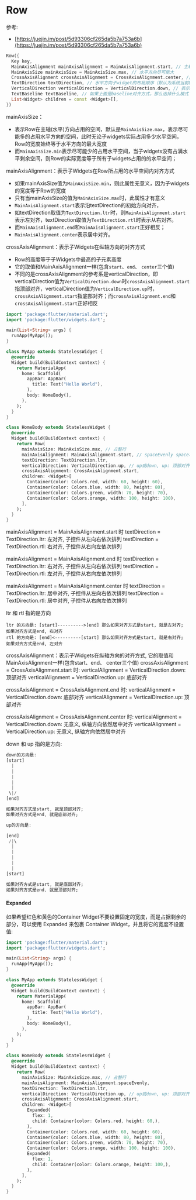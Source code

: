 # Row

参考: 

- [https://juejin.im/post/5d93306cf265da5b7a753a6b](https://juejin.im/post/5d93306cf265da5b7a753a6b)

```dart
Row({
  Key key,
  MainAxisAlignment mainAxisAlignment = MainAxisAlignment.start, // 主轴对齐方式
  MainAxisSize mainAxisSize = MainAxisSize.max, // 水平方向尽可能大
  CrossAxisAlignment crossAxisAlignment = CrossAxisAlignment.center, // 交叉处对齐方式
  TextDirection textDirection, // 水平方向子widget的布局顺序（默认为系统当前Locale环境的文本方向(如中文、英语都是从左往右，而阿拉伯语是从右往左））
  VerticalDirection verticalDirection = VerticalDirection.down, // 表示Row纵轴（垂直）的对齐方向
  TextBaseline textBaseline, // 如果上面是baseline对齐方式，那么选择什么模式（有两种可选）
  List<Widget> children = const <Widget>[],
})
```

mainAxisSize：

- 表示Row在主轴(水平)方向占用的空间，默认是`MainAxisSize.max`，表示尽可能多的占用水平方向的空间，此时无论子widgets实际占用多少水平空间，Row的宽度始终等于水平方向的最大宽度
- 而`MainAxisSize.min`表示尽可能少的占用水平空间，当子widgets没有占满水平剩余空间，则Row的实际宽度等于所有子widgets占用的的水平空间；

mainAxisAlignment：表示子Widgets在Row所占用的水平空间内对齐方式

- 如果mainAxisSize值为`MainAxisSize.min`，则此属性无意义，因为子widgets的宽度等于Row的宽度
- 只有当mainAxisSize的值为`MainAxisSize.max`时，此属性才有意义
- `MainAxisAlignment.start`表示沿textDirection的初始方向对齐，
- 如textDirection取值为`TextDirection.ltr`时，则`MainAxisAlignment.start`表示左对齐，textDirection取值为`TextDirection.rtl`时表示从右对齐。
- 而`MainAxisAlignment.end`和`MainAxisAlignment.start`正好相反；
- `MainAxisAlignment.center`表示居中对齐。

crossAxisAlignment：表示子Widgets在纵轴方向的对齐方式

- Row的高度等于子Widgets中最高的子元素高度
- 它的取值和MainAxisAlignment一样(包含`start`、`end`、 `center`三个值)
- 不同的是crossAxisAlignment的参考系是verticalDirection，即verticalDirection值为`VerticalDirection.down`时`crossAxisAlignment.start`指顶部对齐，verticalDirection值为`VerticalDirection.up`时，`crossAxisAlignment.start`指底部对齐；而`crossAxisAlignment.end`和`crossAxisAlignment.start`正好相反

```dart
import 'package:flutter/material.dart';
import 'package:flutter/widgets.dart';

main(List<String> args) {
  runApp(MyApp());
}

class MyApp extends StatelessWidget {
  @override
  Widget build(BuildContext context) {
    return MaterialApp(
      home: Scaffold(
        appBar: AppBar(
          title: Text("Hello World"),
        ),
        body: HomeBody(),
      ),
    );
  }
}

class HomeBody extends StatelessWidget {
  @override
  Widget build(BuildContext context) {
    return Row(
      mainAxisSize: MainAxisSize.max, // 占整行
      mainAxisAlignment: MainAxisAlignment.start, // spaceEvenly space均分
      textDirection: TextDirection.ltr,
      verticalDirection: VerticalDirection.up, // up或down, up: 顶部对齐  down: 底部对齐
      crossAxisAlignment: CrossAxisAlignment.start,
      children: <Widget>[
        Container(color: Colors.red, width: 60, height: 60),
        Container(color: Colors.blue, width: 80, height: 80),
        Container(color: Colors.green, width: 70, height: 70),
        Container(color: Colors.orange, width: 100, height: 100),
      ],
    );
  }
}
```

mainAxisAlignment = MainAxisAlignment.start 时
textDirection = TextDirection.ltr: 左对齐, 子控件从左向右依次排列
textDirection = TextDirection.rtl: 右对齐, 子控件从右向左依次排列

mainAxisAlignment = MainAxisAlignment.end 时
textDirection = TextDirection.ltr: 右对齐, 子控件从左向右依次排列
textDirection = TextDirection.rtl: 左对齐, 子控件从右向左依次排列

mainAxisAlignment = MainAxisAlignment.center 时
textDirection = TextDirection.ltr: 居中对齐, 子控件从左向右依次排列
textDirection = TextDirection.rtl: 居中对齐, 子控件从右向左依次排列

ltr 和 rtl 指的是方向  

```
ltr 的方向是: [start]---------->[end] 那么如果对齐方式是start, 就是左对齐; 如果对齐方式是end, 右对齐
rtl 的方向是: [end]<----------[start] 那么如果对齐方式是start, 就是右对齐; 如果对齐方式是end, 左对齐
```

crossAxisAlignment：表示子Widgets在纵轴方向的对齐方式, 它的取值和MainAxisAlignment一样(包含start、end、 center三个值)
crossAxisAlignment = CrossAxisAlignment.start 时:
verticalAlignment = VerticalDirection.down: 顶部对齐
verticalAlignment = VerticalDirection.up: 底部对齐

crossAxisAlignment = CrossAxisAlignment.end 时: 
verticalAlignment = VerticalDirection.down: 底部对齐
verticalAlignment = VerticalDirection.up: 顶部对齐

crossAxisAlignment = CrossAxisAlignment.center 时:
verticalAlignment = VerticalDirection.down: 无意义, 纵轴方向依然居中对齐
verticalAlignment = VerticalDirection.up: 无意义, 纵轴方向依然居中对齐

down 和 up 指的是方向: 

```dart
down的方向是:
[start]
  |
  |
  |
  |
  |
 \|/
[end] 

如果对齐方式是start, 就是顶部对齐;
如果对齐方式是end, 就是底部对齐;

up的方向是: 

[end]
 /|\
  |
  |
  |
  |
  |
[start] 

如果对齐方式是start, 就是底部对齐;
如果对齐方式是end, 就是顶部对齐;
```

#### Expanded  

如果希望红色和黄色的Container Widget不要设置固定的宽度，而是占据剩余的部分，可以使用 Expanded 来包裹 Container Widget，并且将它的宽度不设置值:  

```dart
import 'package:flutter/material.dart';
import 'package:flutter/widgets.dart';

main(List<String> args) {
  runApp(MyApp());
}

class MyApp extends StatelessWidget {
  @override
  Widget build(BuildContext context) {
    return MaterialApp(
      home: Scaffold(
        appBar: AppBar(
          title: Text("Hello World"),
        ),
        body: HomeBody(),
      ),
    );
  }
}

class HomeBody extends StatelessWidget {
  @override
  Widget build(BuildContext context) {
    return Row(
      mainAxisSize: MainAxisSize.max, // 占整行
      mainAxisAlignment: MainAxisAlignment.spaceEvenly,
      textDirection: TextDirection.ltr,
      verticalDirection: VerticalDirection.up, // up或down, up: 顶部对齐  down: 底部对齐
      crossAxisAlignment: CrossAxisAlignment.start,
      children: <Widget>[
        Expanded(
          flex: 1,
          child: Container(color: Colors.red, height: 60,),
        ),
        Container(color: Colors.red, width: 60, height: 60),
        Container(color: Colors.blue, width: 80, height: 80),
        Container(color: Colors.green, width: 70, height: 70),
        Container(color: Colors.orange, width: 100, height: 100),
        Expanded(
          flex: 1,
          child: Container(color: Colors.orange, height: 100,),
        ),
      ],
    );
  }
}
```